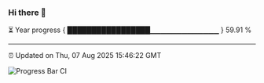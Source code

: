 ### Hi there 👋

⏳ Year progress { █████████████████▁▁▁▁▁▁▁▁▁▁▁▁▁ } 59.91 %

---

⏰ Updated on Thu, 07 Aug 2025 15:46:22 GMT

![Progress Bar CI](https://github.com/IshwaranRudhara/GIT-ACTION/workflows/Progress%20Bar%20CI/badge.svg)
